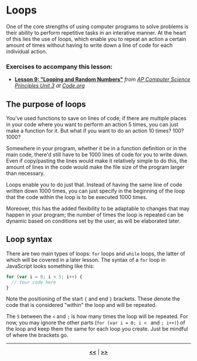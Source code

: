 # Loops

One of the core strengths of using computer programs to solve problems is their ability to perform repetitive tasks in an interative manner. At the heart of this lies the use of loops, which enable you to repeat an action a certain amount of times without having to write down a line of code for each individual action.

### Exercises to accompany this lesson:

<ul>

<li><b><a href="https://studio.code.org/s/csp3-2019/stage/9/puzzle/1" target="_blank">Lesson 9: "Looping and Random Numbers"</a></b> <i>from <a href="https://studio.code.org/s/csp3-2019">AP Computer Science Principles Unit 3</a> at <a href="https://code.org">Code.org</a></i></li>

</ul>

## The purpose of loops

You've used functions to save on lines of code; if there are multiple places in your code where you want to perform an action 5 times, you can just make a function for it. But what if you want to do an action 10 times? 100? 1000?

Somewhere in your program, whether it be in a function definition or in the main code, there'd still have to be 1000 lines of code for you to write down. Even if copy/pasting the lines would make it relatively simple to do this, the amount of lines in the code would make the file size of the program larger than necessary.

Loops enable you to do just that. Instead of having the same line of code written down 1000 times, you can just specify in the beginning of the loop that the code within the loop is to be executed 1000 times.

Moreover, this has the added flexibility to be adaptable to changes that may happen in your program; the number of times the loop is repeated can be dynamic based on conditions set by the user, as will be elaborated later.

## Loop syntax

There are two main types of loops: `for` loops and `while` loops, the latter of which will be covered in a later lesson. The syntax of a `for` loop in JavaScript looks something like this:

```javascript
for (var i = 0; i < 5; i++) {
  // Your code here
}
```
Note the positioning of the start `{` and end `}` brackets. These denote the code that is considered "within" the loop and will be repeated.

The `5` between the `<` and `;` is how many times the loop will be repeated. For now, you may ignore the other parts (`for (var i = 0; i < `  and `; i++)`) of the loop and keep them the same for each loop you create. Just be mindful of where the brackets go.



---

<div align="center"><a href = "https://sbondoc.github.io/OAI-Summer-2019/pages/lessons/lesson-03.html"><b><<</b></a> | <a href = "https://sbondoc.github.io/OAI-Summer-2019/pages/lessons/lesson-05.html"><b>>></b></a></div>
